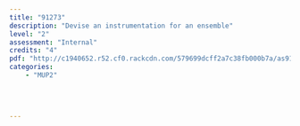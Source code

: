 ```yaml
---
title: "91273"
description: "Devise an instrumentation for an ensemble"
level: "2"
assessment: "Internal"
credits: "4"
pdf: "http://c1940652.r52.cf0.rackcdn.com/579699dcff2a7c38fb000b7a/as91273.pdf"
categories:
    - "MUP2"
    
    
    
    
---
```

